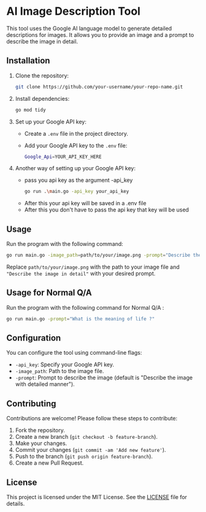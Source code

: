 # AI Image Description Tool

This tool uses the Google AI language model to generate detailed descriptions for images. It allows you to provide an image and a prompt to describe the image in detail.

## Installation

1. Clone the repository:

   ```sh
   git clone https://github.com/your-username/your-repo-name.git
   ```

2. Install dependencies:

   ```sh
   go mod tidy
   ```

3. Set up your Google API key:

   - Create a `.env` file in the project directory.
   - Add your Google API key to the `.env` file:

     ```sh
     Google_Api=YOUR_API_KEY_HERE
     ```
4. Another way of setting up your Google API key:

   - pass you api key as the argument -api_key
     ```sh
     go run .\main.go -api_key your_api_key
     ```
   - After this your api key will be saved in a .env file
   - After this you don't have to pass the api key that key will be used 
## Usage

Run the program with the following command:

```sh
go run main.go -image_path=path/to/your/image.png -prompt="Describe the image in detail"
```

Replace `path/to/your/image.png` with the path to your image file and `"Describe the image in detail"` with your desired prompt.
## Usage for Normal Q/A 
Run the program with the following command for Normal Q/A :  

```sh
go run main.go -prompt="What is the meaning of life ?"
```

## Configuration

You can configure the tool using command-line flags:

- `-api_key`: Specify your Google API key.
- `-image_path`: Path to the image file.
- `-prompt`: Prompt to describe the image (default is "Describe the image with detailed manner").

## Contributing

Contributions are welcome! Please follow these steps to contribute:

1. Fork the repository.
2. Create a new branch (`git checkout -b feature-branch`).
3. Make your changes.
4. Commit your changes (`git commit -am 'Add new feature'`).
5. Push to the branch (`git push origin feature-branch`).
6. Create a new Pull Request.

## License

This project is licensed under the MIT License. See the [LICENSE](LICENSE) file for details.

